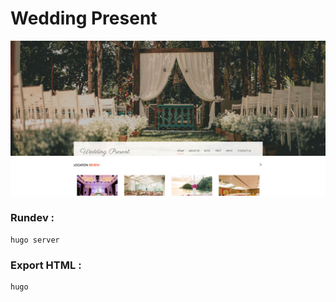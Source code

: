 # Wedding Present

![React Native Elements UI Toolkit](https://github.com/n4sunday/Image/blob/master/wedding-present.jpg?raw=true)



### Rundev :
```
hugo server
```
###  Export HTML : 
```
hugo 
```

